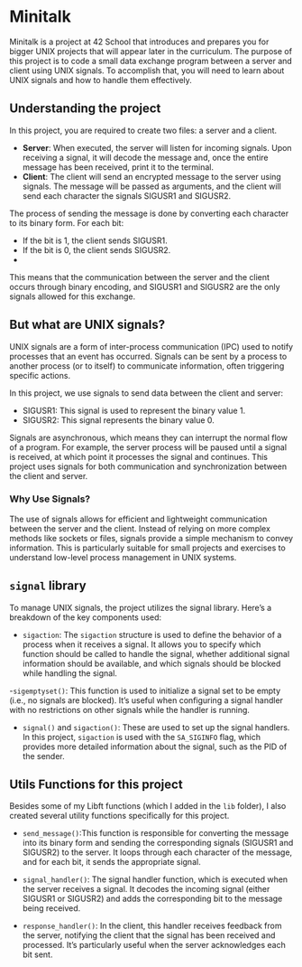 # Minitalk
Minitalk is a project at 42 School that introduces and prepares you for bigger UNIX projects that will appear later in the curriculum. The purpose of this project is to code a small data exchange program between a server and client using UNIX signals. To accomplish that, you will need to learn about UNIX signals and how to handle them effectively.

## Understanding the project
In this project, you are required to create two files: a server and a client.

- **Server**: When executed, the server will listen for incoming signals. Upon receiving a signal, it will decode the message and, once the entire message has been received, print it to the terminal.
- **Client**: The client will send an encrypted message to the server using signals. The message will be passed as arguments, and the client will send each character the signals SIGUSR1 and SIGUSR2.

The process of sending the message is done by converting each character to its binary form. For each bit:

- If the bit is 1, the client sends SIGUSR1.
- If the bit is 0, the client sends SIGUSR2.
- 
This means that the communication between the server and the client occurs through binary encoding, and SIGUSR1 and SIGUSR2 are the only signals allowed for this exchange.

## But what are UNIX signals?
UNIX signals are a form of inter-process communication (IPC) used to notify processes that an event has occurred. Signals can be sent by a process to another process (or to itself) to communicate information, often triggering specific actions.

In this project, we use signals to send data between the client and server:

- SIGUSR1: This signal is used to represent the binary value 1.
- SIGUSR2: This signal represents the binary value 0.

Signals are asynchronous, which means they can interrupt the normal flow of a program. For example, the server process will be paused until a signal is received, at which point it processes the signal and continues. This project uses signals for both communication and synchronization between the client and server.

### Why Use Signals?
The use of signals allows for efficient and lightweight communication between the server and the client. Instead of relying on more complex methods like sockets or files, signals provide a simple mechanism to convey information. This is particularly suitable for small projects and exercises to understand low-level process management in UNIX systems.

## `signal` library
To manage UNIX signals, the project utilizes the signal library. Here’s a breakdown of the key components used:

- `sigaction`: The `sigaction` structure is used to define the behavior of a process when it receives a signal. It allows you to specify which function should be called to handle the signal, whether additional signal information should be available, and which signals should be blocked while handling the signal.

-`sigemptyset()`: This function is used to initialize a signal set to be empty (i.e., no signals are blocked). It’s useful when configuring a signal handler with no restrictions on other signals while the handler is running.

- `signal()` and `sigaction()`: These are used to set up the signal handlers. In this project, `sigaction` is used with the `SA_SIGINFO` flag, which provides more detailed information about the signal, such as the PID of the sender.

## Utils Functions for this project
Besides some of my Libft functions (which I added in the `lib` folder), I also created several utility functions specifically for this project.

- `send_message()`:This function is responsible for converting the message into its binary form and sending the corresponding signals (SIGUSR1 and SIGUSR2) to the server. It loops through each character of the message, and for each bit, it sends the appropriate signal.

- `signal_handler()`: The signal handler function, which is executed when the server receives a signal. It decodes the incoming signal (either SIGUSR1 or SIGUSR2) and adds the corresponding bit to the message being received.

- `response_handler()`: In the client, this handler receives feedback from the server, notifying the client that the signal has been received and processed. It’s particularly useful when the server acknowledges each bit sent.


